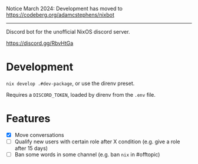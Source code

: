 Notice March 2024: Development has moved to https://codeberg.org/adamcstephens/nixbot

----

Discord bot for the unofficial NixOS discord server.

https://discord.gg/RbvHtGa

# Development

`nix develop .#dev-package`, or use the direnv preset.

Requires a `DISCORD_TOKEN`, loaded by direnv from the `.env` file.

# Features
- [x] Move conversations
- [ ] Qualify new users with certain role after X condition (e.g. give a role after 15 days)
- [ ] Ban some words in some channel (e.g. ban `nix` in #offtopic)
